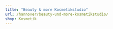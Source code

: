 ```yaml
---
title: "Beauty & more Kosmetikstudio"
url: /hannover/beauty-und-more-kosmetikstudio/
shop: Kosmetik
---
```

